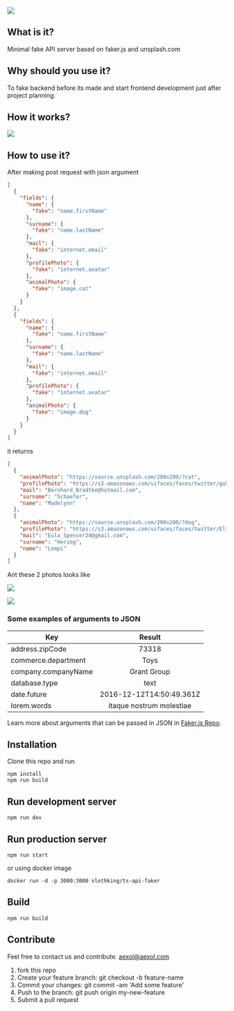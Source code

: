 ![](logo.jpg)

## What is it?

Minimal fake API server based on faker.js and unsplash.com

## Why should you use it?

To fake backend before its made and start frontend development just after project planning.

## How it works?

![](fakerserver.gif)

## How to use it?

After making post request with json argument

```json
[
  {
    "fields": {
      "name": {
        "fake": "name.firstName"
      },
      "surname": {
        "fake": "name.lastName"
      },
      "mail": {
        "fake": "internet.email"
      },
      "profilePhoto": {
        "fake": "internet.avatar"
      },
      "animalPhoto": {
        "fake": "image.cat"
      }
    }
  },
  {
    "fields": {
      "name": {
        "fake": "name.firstName"
      },
      "surname": {
        "fake": "name.lastName"
      },
      "mail": {
        "fake": "internet.email"
      },
      "profilePhoto": {
        "fake": "internet.avatar"
      },
      "animalPhoto": {
        "fake": "image.dog"
      }
    }
  }
]
```

it returns

```json
[
  {
    "animalPhoto": "https://source.unsplash.com/200x200/?cat",
    "profilePhoto": "https://s3.amazonaws.com/uifaces/faces/twitter/gu5taf/128.jpg",
    "mail": "Bernhard_Bradtke@hotmail.com",
    "surname": "Schaefer",
    "name": "Madelynn"
  },
  {
    "animalPhoto": "https://source.unsplash.com/200x200/?dog",
    "profilePhoto": "https://s3.amazonaws.com/uifaces/faces/twitter/Elt_n/128.jpg",
    "mail": "Eula_Spencer24@gmail.com",
    "surname": "Herzog",
    "name": "Lempi"
  }
]
```

Ant these 2 photos looks like

![](https://source.unsplash.com/200x200/?cat)

![](https://source.unsplash.com/200x200/?dog)

### Some examples of arguments to JSON

| Key                 |            Result           |
| ---                 |             :---:           |
| address.zipCode     | 73318                       |
| commerce.department | Toys                        |
| company.companyName | Grant Group                 |
| database.type       | text                        |
| date.future         | 2016-12-12T14:50:49.361Z    |
| lorem.words         | itaque nostrum molestiae    |

Learn more about arguments that can be passed in JSON in [Faker.js Repo](https://github.com/marak/Faker.js/).

## Installation

Clone this repo and run

```
npm install
npm run build
```

## Run development server

```
npm run dev
```

## Run production server

```
npm run start
```

or using docker image

```
docker run -d -p 3000:3000 slothking/ts-api-faker
```

## Build

```
npm run build
```



## Contribute

Feel free to contact us and contribute. aexol@aexol.com

1.  fork this repo
2.  Create your feature branch: git checkout -b feature-name
3.  Commit your changes: git commit -am 'Add some feature'
4.  Push to the branch: git push origin my-new-feature
5.  Submit a pull request

